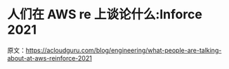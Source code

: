 # 人们在 AWS re 上谈论什么:Inforce 2021 

原文：<https://acloudguru.com/blog/engineering/what-people-are-talking-about-at-aws-reinforce-2021>